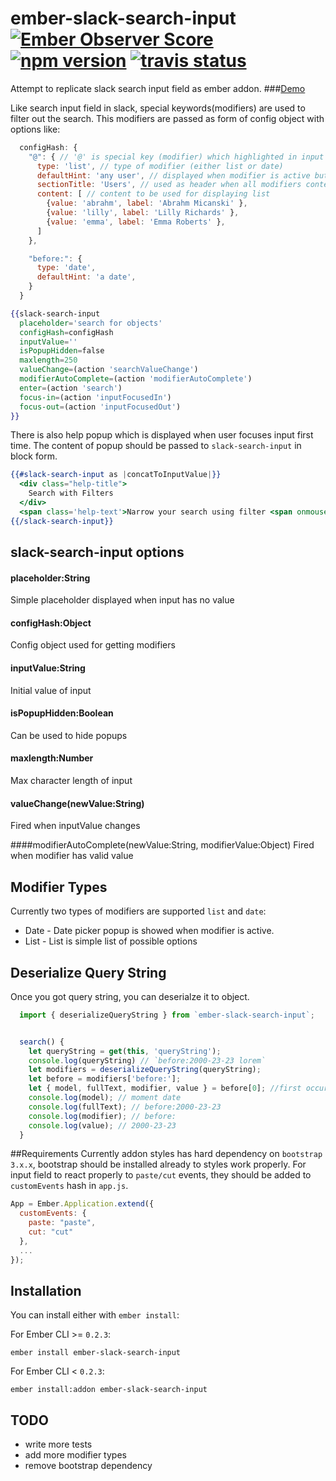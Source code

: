 # ember-slack-search-input [![Ember Observer Score](http://emberobserver.com/badges/ember-slack-search-input.svg)](http://emberobserver.com/addons/ember-slack-search-input) [![npm version](https://badge.fury.io/js/ember-slack-search-input.svg)](https://badge.fury.io/js/ember-slack-search-input) [![travis status](https://travis-ci.org/bekzod/ember-slack-search-input.svg)](https://travis-ci.org/bekzod/ember-slack-search-input.svg)

Attempt to replicate slack search input field as ember addon. 
###[Demo](http://ember-slack-search-input.surge.sh)

Like search input field in slack, special keywords(modifiers) are used to filter out the search. This modifiers are passed as form of config object with options like:

```javascript
  configHash: {
    "@": { // '@' is special key (modifier) which highlighted in input
      type: 'list', // type of modifier (either list or date)
      defaultHint: 'any user', // displayed when modifier is active but has no value
      sectionTitle: 'Users', // used as header when all modifiers content displayed 
      content: [ // content to be used for displaying list 
        {value: 'abrahm', label: 'Abrahm Micanski' }, 
        {value: 'lilly', label: 'Lilly Richards' },
        {value: 'emma', label: 'Emma Roberts' },
      ]
    },

    "before:": {
      type: 'date', 
      defaultHint: 'a date',
    }
  }
```

```hbs
{{slack-search-input
  placeholder='search for objects'
  configHash=configHash
  inputValue='' 
  isPopupHidden=false
  maxlength=250
  valueChange=(action 'searchValueChange')
  modifierAutoComplete=(action 'modifierAutoComplete')
  enter=(action 'search')
  focus-in=(action 'inputFocusedIn')
  focus-out=(action 'inputFocusedOut')
}}
```
There is also help popup which is displayed when user focuses input first time. The content of popup should be passed to `slack-search-input` in block form. 

```hbs
{{#slack-search-input as |concatToInputValue|}}
  <div class="help-title">
    Search with Filters
  </div>
  <span class='help-text'>Narrow your search using filter <span onmousedown={{action concatToInputValue 'before:'}} class='modifier'>before:</span>, <span onmousedown={{action concatToInputValue 'channel:'}} class='modifier'>channel:</span> or <span onmousedown={{action concatToInputValue '@'}} class='modifier'>@</span>. Or press plus key <span onmousedown={{action concatToInputValue '+'}} class='modifier'>+</span> to get all available filters</span>
{{/slack-search-input}}
```

## slack-search-input options

#### placeholder:String
Simple placeholder displayed when input has no value

#### configHash:Object
Config object used for getting modifiers

#### inputValue:String
Initial value of input 

#### isPopupHidden:Boolean
Can be used to hide popups 

#### maxlength:Number
Max character length of input

#### valueChange(newValue:String)
Fired when inputValue changes 

####modifierAutoComplete(newValue:String, modifierValue:Object)
Fired when modifier has valid value

## Modifier Types
Currently two types of modifiers are supported `list` and `date`:
  * Date - Date picker popup is showed when modifier is active.
  * List - List is simple list of possible options

## Deserialize Query String 
Once you got query string, you can deserialze it to object.

```javascript
  import { deserializeQueryString } from `ember-slack-search-input`;


  search() {
    let queryString = get(this, 'queryString');
    console.log(queryString) // `before:2000-23-23 lorem`
    let modifiers = deserializeQueryString(queryString);
    let before = modifiers['before:'];
    let { model, fullText, modifier, value } = before[0]; //first occurance of `before:`
    console.log(model); // moment date
    console.log(fullText); // before:2000-23-23
    console.log(modifier); // before:
    console.log(value); // 2000-23-23
  }
```

##Requirements 
Currently addon styles has hard dependency on `bootstrap 3.x.x`, bootstrap should be installed already to styles work properly.
For input field to react properly to `paste/cut` events, they should be added to `customEvents` hash in `app.js`.
```javascript
App = Ember.Application.extend({
  customEvents: {
    paste: "paste",
    cut: "cut"
  },
  ...
});
```

## Installation
You can install either with `ember install`:

For Ember CLI >= `0.2.3`:

```shell
ember install ember-slack-search-input
```

For Ember CLI < `0.2.3`:

```shell
ember install:addon ember-slack-search-input
```

## TODO
* write more tests
* add more modifier types
* remove bootstrap dependency 

